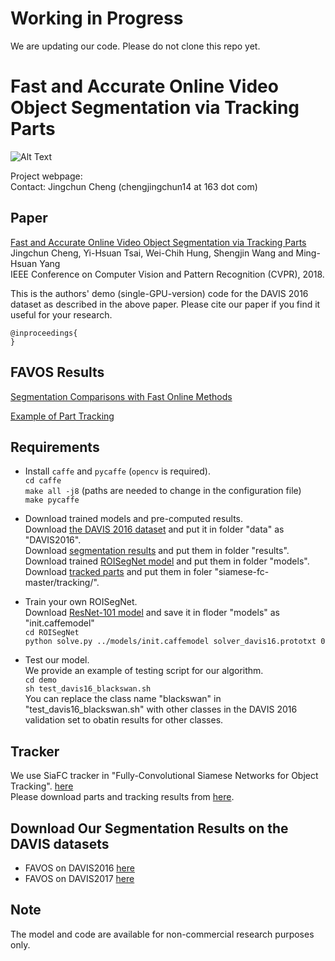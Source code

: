# Working in Progress

We are updating our code. Please do not clone this repo yet.


# Fast and Accurate Online Video Object Segmentation via Tracking Parts

![Alt Text](https://github.com/JingchunCheng/FAVOS/blob/master/framework.png) 

Project webpage: <br />
Contact: Jingchun Cheng (chengjingchun14 at 163 dot com)

## Paper
[Fast and Accurate Online Video Object Segmentation via Tracking Parts]() <br />
Jingchun Cheng, Yi-Hsuan Tsai, Wei-Chih Hung, Shengjin Wang and Ming-Hsuan Yang <br />
IEEE Conference on Computer Vision and Pattern Recognition (CVPR), 2018.

This is the authors' demo (single-GPU-version) code for the DAVIS 2016 dataset as described in the above paper. Please cite our paper if you find it useful for your research.

```
@inproceedings{
}
```

## FAVOS Results
[Segmentation Comparisons with Fast Online Methods](https://www.dropbox.com/s/l95ozepuohie7x4/DAVIS16_segmentation_comparison_methods_with_strong_applicability.avi?dl=0)

[Example of Part Tracking](https://www.dropbox.com/s/3yszhdjz6klpmzr/Illustration_part_tracking.avi?dl=0)


## Requirements
* Install `caffe` and `pycaffe` (`opencv` is required). <br />
`cd caffe` <br />
`make all -j8` (paths are needed to change in the configuration file) <br />
`make pycaffe` <br />

* Download trained models and pre-computed results. <br />
Download [the DAVIS 2016 dataset](https://davischallenge.org/davis2016/code.html) and put it in folder "data" as "DAVIS2016". <br>
Download [segmentation results](https://www.dropbox.com/s/9zwob31bz91u75h/favos.tar?dl=0) and put them in folder "results". <br />
Download trained [ROISegNet model](https://www.dropbox.com/s/tkfa22j0ypq8ncq/ROISegNet_2016.caffemodel?dl=0) and put them in folder "models". <br />
Download [tracked parts](https://www.dropbox.com/s/tkfa22j0ypq8ncq/ROISegNet_2016.caffemodel?dl=0) and put them in foler "siamese-fc-master/tracking/". <br />

* Train your own ROISegNet. <br/>
Download [ResNet-101 model](https://github.com/KaimingHe/deep-residual-networks) and save it in floder "models" as "init.caffemodel" <br/>
`cd ROISegNet`<br/>
`python solve.py ../models/init.caffemodel solver_davis16.prototxt 0`<br/>

* Test our model. <br/>
We provide an example of testing script for our algorithm. <br/> 
`cd demo` <br/> 
`sh test_davis16_blackswan.sh` <br/> 
You can replace the class name "blackswan" in "test_davis16_blackswan.sh" with other classes in the DAVIS 2016 validation set to obatin results for other classes. <br/>


## Tracker
We use SiaFC tracker in "Fully-Convolutional Siamese Networks for Object Tracking". [here](https://github.com/bertinetto/siamese-fc) <br/>
Please download parts and tracking results from [here](https://www.dropbox.com/s/tkfa22j0ypq8ncq/ROISegNet_2016.caffemodel?dl=0). <br/>

## Download Our Segmentation Results on the DAVIS datasets
* FAVOS on DAVIS2016 [here](https://www.dropbox.com/s/9zwob31bz91u75h/favos.tar?dl=0)
* FAVOS on DAVIS2017 [here](https://www.dropbox.com/s/8gtcgf27qdhzyqu/favos_2017.tar?dl=0)


## Note
The model and code are available for non-commercial research purposes only.

